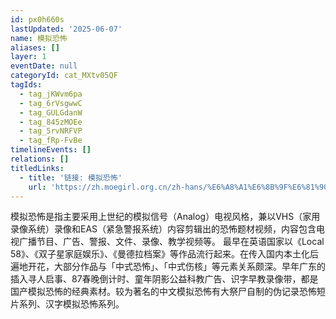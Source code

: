 ```yaml
---
id: px0h660s
lastUpdated: '2025-06-07'
name: 模拟恐怖
aliases: []
layer: 1
eventDate: null
categoryId: cat_MXtv05QF
tagIds:
  - tag_jKWvm6pa
  - tag_6rVsgwwC
  - tag_GULGdanW
  - tag_845zMOEe
  - tag_5rvNRFVP
  - tag_fRp-FvBe
timelineEvents: []
relations: []
titledLinks:
  - title: '链接: 模拟恐怖'
    url: 'https://zh.moegirl.org.cn/zh-hans/%E6%A8%A1%E6%8B%9F%E6%81%90%E6%80%96'
---
```

模拟恐怖是指主要采用上世纪的模拟信号（Analog）电视风格，兼以VHS（家用录像系统）录像和EAS（紧急警报系统）内容剪辑出的恐怖题材视频，内容包含电视广播节目、广告、警报、文件、录像、教学视频等。 最早在英语国家以《Local 58》、《双子星家庭娱乐》、《曼德拉档案》等作品流行起来。在传入国内本土化后遍地开花，大部分作品与「中式恐怖」、「中式伤核」等元素关系颇深。早年广东的插入寻人启事、87春晚倒计时、童年阴影公益科教广告、识字早教录像带，都是国产模拟恐怖的经典素材。较为著名的中文模拟恐怖有大祭尸自制的伪记录恐怖短片系列、汉字模拟恐怖系列。
